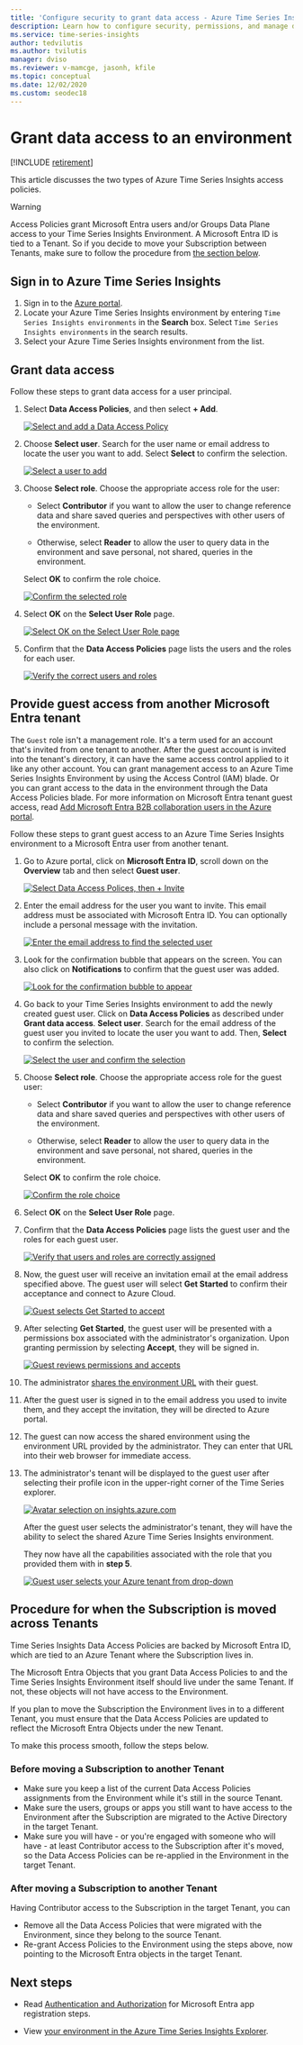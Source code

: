 ```yaml
---
title: 'Configure security to grant data access - Azure Time Series Insights | Microsoft Docs'
description: Learn how to configure security, permissions, and manage data access policies in your Azure Time Series Insights environment.
ms.service: time-series-insights
author: tedvilutis
ms.author: tvilutis
manager: dviso
ms.reviewer: v-mamcge, jasonh, kfile
ms.topic: conceptual
ms.date: 12/02/2020
ms.custom: seodec18
---
```


# Grant data access to an environment

[!INCLUDE [retirement](../../includes/tsi-retirement.md)]

This article discusses the two types of Azure Time Series Insights access policies.

> [!Warning]
> Access Policies grant Microsoft Entra users and/or Groups Data Plane access to your Time Series Insights Environment.
> A Microsoft Entra ID is tied to a Tenant. So if you decide to move your Subscription between Tenants, make sure to follow the procedure
> from [the section below](#procedure-for-when-the-subscription-is-moved-across-tenants).

## Sign in to Azure Time Series Insights

1. Sign in to the [Azure portal](https://portal.azure.com/).
1. Locate your Azure Time Series Insights environment by entering `Time Series Insights environments` in the **Search** box. Select `Time Series Insights environments` in the search results.
1. Select your Azure Time Series Insights environment from the list.

## Grant data access

Follow these steps to grant data access for a user principal.

1. Select **Data Access Policies**, and then select **+ Add**.

    [![Select and add a Data Access Policy](media/data-access/data-access-select-add-button.png)](media/data-access/data-access-select-add-button.png#lightbox)

1. Choose **Select user**. Search for the user name or email address to locate the user you want to add. Select **Select** to confirm the selection.

    [![Select a user to add](media/data-access/data-access-select-user-to-confirm.png)](media/data-access/data-access-select-user-to-confirm.png#lightbox)

1. Choose **Select role**. Choose the appropriate access role for the user:

    * Select **Contributor** if you want to allow the user to change reference data and share saved queries and perspectives with other users of the environment.

    * Otherwise, select **Reader** to allow the user to query data in the environment and save personal, not shared, queries in the environment.

   Select **OK** to confirm the role choice.

    [![Confirm the selected role](media/data-access/data-access-select-a-role.png)](media/data-access/data-access-select-a-role.png#lightbox)

1. Select **OK** on the **Select User Role** page.

    [![Select OK on the Select User Role page](media/data-access/data-access-confirm-user-and-role.png)](media/data-access/data-access-confirm-user-and-role.png#lightbox)

1. Confirm that the **Data Access Policies** page lists the users and the roles for each user.

    [![Verify the correct users and roles](media/data-access/data-access-verify-and-confirm-assignments.png)](media/data-access/data-access-verify-and-confirm-assignments.png#lightbox)

<a name='provide-guest-access-from-another-azure-ad-tenant'></a>

## Provide guest access from another Microsoft Entra tenant

The `Guest` role isn't a management role. It's a term used for an account that's invited from one tenant to another. After the guest account is invited into the tenant's directory, it can have the same access control applied to it like any other account. You can grant management access to an Azure Time Series Insights Environment by using the Access Control (IAM) blade. Or you can grant access to the data in the environment through the Data Access Policies blade. For more information on Microsoft Entra tenant guest access, read [Add Microsoft Entra B2B collaboration users in the Azure portal](../active-directory/external-identities/add-users-administrator.md).

Follow these steps to grant guest access to an Azure Time Series Insights environment to a Microsoft Entra user from another tenant.

1. Go to Azure portal, click on  **Microsoft Entra ID**, scroll down on the **Overview** tab and then select **Guest user**.

    [![Select Data Access Polices, then + Invite](media/data-access/data-access-invite-another-aad-tenant.png)](media/data-access/data-access-invite-another-aad-tenant.png#lightbox)

1. Enter the email address for the user you want to invite. This email address must be associated with Microsoft Entra ID. You can optionally include a personal message with the invitation.

    [![Enter the email address to find the selected user](media/data-access/data-access-invite-guest-by-email.png)](media/data-access/data-access-invite-guest-by-email.png#lightbox)

1. Look for the confirmation bubble that appears on the screen. You can also click on **Notifications** to confirm that the guest user was added.

    [![Look for the confirmation bubble to appear](media/data-access/data-access-confirmation-bubble.png)](media/data-access/data-access-confirmation-bubble.png#lightbox)

1. Go back to your Time Series Insights environment to add the newly created guest user. Click on **Data Access Policies** as described under **Grant data access**. **Select user**. Search for the email address of the guest user you invited to locate the user you want to add. Then, **Select** to confirm the selection.

    [![Select the user and confirm the selection](media/data-access/data-access-select-invited-person-confirmation.png)](media/data-access/data-access-select-invited-person-confirmation.png#lightbox)

1. Choose **Select role**. Choose the appropriate access role for the guest user:

    * Select **Contributor** if you want to allow the user to change reference data and share saved queries and perspectives with other users of the environment.

    * Otherwise, select **Reader** to allow the user to query data in the environment and save personal, not shared, queries in the environment.

   Select **OK** to confirm the role choice.

    [![Confirm the role choice](media/data-access/data-access-select-ok-and-confirm.png)](media/data-access/data-access-select-ok-and-confirm.png#lightbox)

1. Select **OK** on the **Select User Role** page.

1. Confirm that the **Data Access Policies** page lists the guest user and the roles for each guest user.

    [![Verify that users and roles are correctly assigned](media/data-access/data-access-confirm-invited-users-and-roles.png)](media/data-access/data-access-confirm-invited-users-and-roles.png#lightbox)

1. Now, the guest user will receive an invitation email at the email address specified above. The guest user will select **Get Started** to confirm their acceptance and connect to Azure Cloud.

    [![Guest selects Get Started to accept](media/data-access/data-access-email-invitation.png)](media/data-access/data-access-email-invitation.png#lightbox)

1. After selecting **Get Started**, the guest user will be presented with a permissions box associated with the administrator's organization. Upon granting permission by selecting **Accept**, they will be signed in.

    [![Guest reviews permissions and accepts](media/data-access/data-access-grant-permission-sign-in.png)](media/data-access/data-access-grant-permission-sign-in.png#lightbox)

1. The administrator [shares the environment URL](time-series-insights-parameterized-urls.md) with their guest.

1. After the guest user is signed in to the email address you used to invite them, and they accept the invitation, they will be directed to Azure portal.

1. The guest can now access the shared environment using the environment URL provided by the administrator. They can enter that URL into their web browser for immediate access.

1. The administrator's tenant will be displayed to the guest user after selecting their profile icon in the upper-right corner of the Time Series explorer.

    [![Avatar selection on insights.azure.com](media/data-access/data-access-select-tenant-and-instance.png)](media/data-access/data-access-select-tenant-and-instance.png#lightbox)

    After the guest user selects the administrator's tenant, they will have the ability to select the shared Azure Time Series Insights environment.

    They now have all the capabilities associated with the role that you provided them with in **step 5**.

    [![Guest user selects your Azure tenant from drop-down](media/data-access/data-access-all-capabilities.png)](media/data-access/data-access-all-capabilities.png#lightbox)

## Procedure for when the Subscription is moved across Tenants

Time Series Insights Data Access Policies are backed by Microsoft Entra ID, which are tied to an Azure Tenant where the Subscription lives in.

The Microsoft Entra Objects that you grant Data Access Policies to and the Time Series Insights Environment itself should live under the same Tenant. If not, these objects will not have access to the Environment.

If you plan to move the Subscription the Environment lives in to a different Tenant, you must ensure that the Data Access Policies are updated to reflect the Microsoft Entra Objects under the new Tenant.

To make this process smooth, follow the steps below.

### Before moving a Subscription to another Tenant

- Make sure you keep a list of the current Data Access Policies assignments from the Environment while it's still in the source Tenant.
- Make sure the users, groups or apps you still want to have access to the Environment after the Subscription are migrated to the Active Directory in the target Tenant.
- Make sure you will have - or you're engaged with someone who will have - at least Contributor access to the Subscription after it's moved, so the Data Access Policies can be re-applied in the Environment in the target Tenant.

### After moving a Subscription to another Tenant

Having Contributor access to the Subscription in the target Tenant, you can

- Remove all the Data Access Policies that were migrated with the Environment, since they belong to the source Tenant.
- Re-grant Access Policies to the Environment using the steps above, now pointing to the Microsoft Entra objects in the target Tenant.

## Next steps

* Read [Authentication and Authorization](time-series-insights-authentication-and-authorization.md) for Microsoft Entra app registration steps.

* View [your environment in the Azure Time Series Insights Explorer](./concepts-ux-panels.md).

